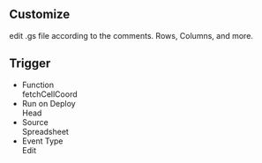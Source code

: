 ## Customize
edit .gs file according to the comments. Rows, Columns, and more.

## Trigger
* Function<br>
    fetchCellCoord
* Run on Deploy<br>
    Head
* Source<br>
    Spreadsheet
* Event Type<br>
    Edit

